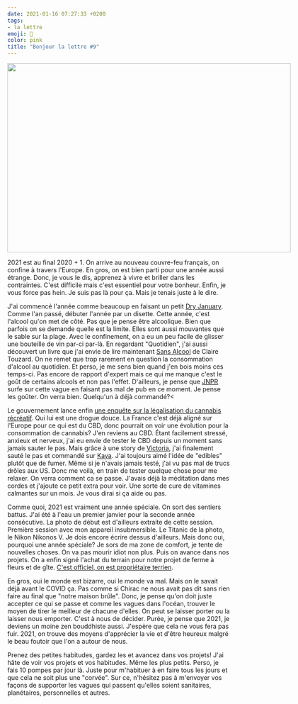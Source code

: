```yaml
---
date: 2021-01-16 07:27:33 +0200
tags: 
- la lettre
emoji: 💌
color: pink
title: "Bonjour la lettre #9"
---
```

<img class="tl-email-image" data-id="4012730" height="427" src="https://gallery.tinyletterapp.com/a0d8b178d0758f62b0c01a8cd9fc5d00a4997449/images/10ac65bb-c902-404b-a9e8-5cfac540f0e6.jpeg" style="width: 640px; max-width: 640px;" width="640"/>

2021 est au final 2020 + 1. On arrive au nouveau couvre-feu français, on confine à travers l'Europe. En gros, on est bien parti pour une année aussi étrange. Donc, je vous le dis, apprenez à vivre et briller dans les contraintes. C'est difficile mais c'est essentiel pour votre bonheur. Enfin, je vous force pas hein. Je suis pas là pour ça. Mais je tenais juste à le dire.

J'ai commencé l'année comme beaucoup en faisant un petit <a href="https://en.wikipedia.org/wiki/Dry_January">Dry January</a>. Comme l'an passé, débuter l'année par un disette. Cette année, c'est l'alcool qu'on met de côté. Pas que je pense être alcoolique. Bien que parfois on se demande quelle est la limite. Elles sont aussi mouvantes que le sable sur la plage. Avec le confinement, on a eu un peu facile de glisser une bouteille de vin par-ci par-là. En regardant "Quotidien", j'ai aussi découvert un livre que j'ai envie de lire maintenant <a href="https://editions.flammarion.com/sans-alcool/9782080232762">Sans Alcool</a> de Claire Touzard. On ne remet que trop rarement en question la consommation d'alcool au quotidien. Et perso, je me sens bien quand j'en bois moins ces temps-ci. Pas encore de rapport d'expert mais ce qui me manque c'est le goût de certains alcools et non pas l'effet. D'ailleurs, je pense que <a href="https://www.jnprspirits.com">JNPR</a> surfe sur cette vague en faisant pas mal de pub en ce moment. Je pense les goûter. On verra bien. Quelqu'un à déjà commandé?<

Le gouvernement lance enfin <a href="https://www.assemblee-nationale.fr/dyn/actualites-accueil-hub/consultation-citoyenne-sur-le-cannabis-dit-recreatif">une enquête sur la légalisation du cannabis récréatif</a>. Qui lui est une drogue douce. La France c'est déjà aligné sur l'Europe pour ce qui est du CBD, donc pourrait on voir une évolution pour la consommation de cannabis? J'en reviens au CBD. Étant facilement stressé, anxieux et nerveux, j'ai eu envie de tester le CBD depuis un moment sans jamais sauter le pas. Mais grâce à une story de <a href="https://mangoandsalt.com/">Victoria</a>, j'ai finalement sauté le pas et commandé sur <a href="https://feelkaya.fr">Kaya</a>. J'ai toujours aimé l'idée de "edibles" plutôt que de fumer. Même si je n'avais jamais testé, j'ai vu pas mal de trucs drôles aux US. Donc me voilà, en train de tester quelque chose pour me relaxer. On verra comment ca se passe. J'avais déjà la méditation dans mes cordes et j'ajoute ce petit extra pour voir. Une sorte de cure de vitamines calmantes sur un mois. Je vous dirai si ça aide ou pas.

Comme quoi, 2021 est vraiment une année spéciale. On sort des sentiers battus. J'ai été à l'eau un premier janvier pour la seconde année consécutive. La photo de début est d'ailleurs extraite de cette session. Première session avec mon appareil insubmersible. Le Titanic de la photo, le Nikon Nikonos V. Je dois encore écrire dessus d'ailleurs. Mais donc oui, pourquoi une année spéciale? Je sors de ma zone de comfort, je tente de nouvelles choses. On va pas mourir idiot non plus. Puis on avance dans nos projets. On a enfin signé l'achat du terrain pour notre projet de ferme à fleurs et de gîte. <a href="https://yannickschutz.com/journal/2021-01-07/">C'est officiel, on est propriétaire terrien</a>.</p>
<p>En gros, oui le monde est bizarre, oui le monde va mal. Mais on le savait déjà avant le COVID ça. Pas comme si Chirac ne nous avait pas dit sans rien faire au final que "notre maison brûle". Donc, je pense qu'on doit juste accepter ce qui se passe et comme les vagues dans l'océan, trouver le moyen de tirer le meilleur de chacune d'elles. On peut se laisser porter ou la laisser nous emporter. C'est à nous de décider. Purée, je pense que 2021, je deviens un moine zen bouddhiste aussi. J'espère que cela ne vous fera pas fuir. 2021, on trouve des moyens d'apprécier la vie et d'être heureux malgré le beau foutoir que l'on a autour de nous.

Prenez des petites habitudes, gardez les et avancez dans vos projets! J'ai hâte de voir vos projets et vos habitudes. Même les plus petits. Perso, je fais 10 pompes par jour là. Juste pour m'habituer à en faire tous les jours et que cela ne soit plus une "corvée". Sur ce, n'hésitez pas à m'envoyer vos façons de supporter les vagues qui passent qu'elles soient sanitaires, planétaires, personnelles et autres.
